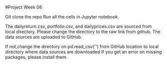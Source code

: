 #Project Week 06

Git clone the repo
Run all the cells in Jupyter notebook.

The dailyreturn.csv, portfolio.csv, and dailyprices.csv are sourced from local directory. Please change the directory to the raw link from github. The data sources are uploaded to GitHub. 

If not,change the directory on pd.read_csv('') from GitHub location to local directory where data sources are downloaded
If you get an error on missing packages, please install them.




